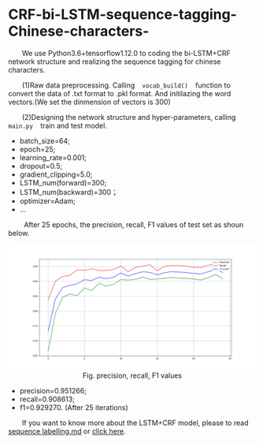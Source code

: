 # CRF-bi-LSTM-sequence-tagging-Chinese-characters-
&emsp;&emsp;We use Python3.6+tensorflow1.12.0 to coding the bi-LSTM+CRF network structure and realizing the sequence tagging for chinese characters.

&emsp;&emsp;(1)Raw data preprocessing. Calling ` ` `vocab_build()` ` ` function to convert the data of .txt format to .pkl format. And initilazing the word vectors.(We set the dinmension of vectors is 300)

&emsp;&emsp;(2)Designing the network structure and hyper-parameters, calling ` ` `main.py` ` ` train and test model.

- batch_size=64;
- epoch=25;
- learning_rate=0.001;
- dropout=0.5;
- gradient_clipping=5.0;
- LSTM_num(forward)=300;
- LSTM_num(backward)=300；
- optimizer=Adam;
- ...

&emsp;&emsp; After 25 epochs, the precision, recall, F1 values of test set as shoun below.

<center>

![Results](results.png)
<br/>
Fig. precision, recall, F1 values
</center>

- precision=0.951266;
- recall=0.908613;
- f1=0.929270.
(After 25 iterations)

&emsp;&emsp;If you want to know more about the LSTM+CRF model, please to read [sequence labelling.md](https://github.com/PrideLee/CRF-bi-LSTM-sequence-tagging-Chinese-characters-/blob/master/introduction/sequence%20labelling.md) or [click here](https://www.zhihu.com/people/peterlee-19-97/posts).

